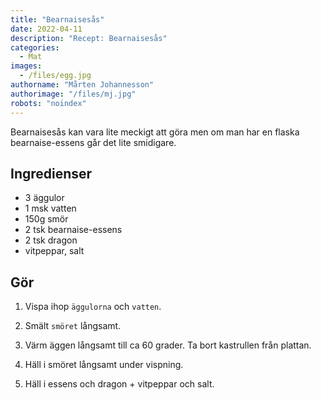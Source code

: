 ```yaml
---
title: "Bearnaisesås"
date: 2022-04-11
description: "Recept: Bearnaisesås"
categories:
  - Mat
images:
  - /files/egg.jpg
authorname: "Mårten Johannesson"
authorimage: "/files/mj.jpg"
robots: "noindex"
---
```


Bearnaisesås kan vara lite meckigt att göra men om man har en flaska bearnaise-essens går det lite smidigare.
<!--more-->
## Ingredienser

* 3 äggulor
* 1 msk vatten
* 150g smör
* 2 tsk bearnaise-essens
* 2 tsk dragon
* vitpeppar, salt

## Gör

1. Vispa ihop `äggulorna` och `vatten`.

2. Smält `smöret` långsamt.

3. Värm äggen långsamt till ca 60 grader. Ta bort kastrullen från plattan.

4. Häll i smöret långsamt under vispning.

5. Häll i essens och dragon + vitpeppar och salt.
